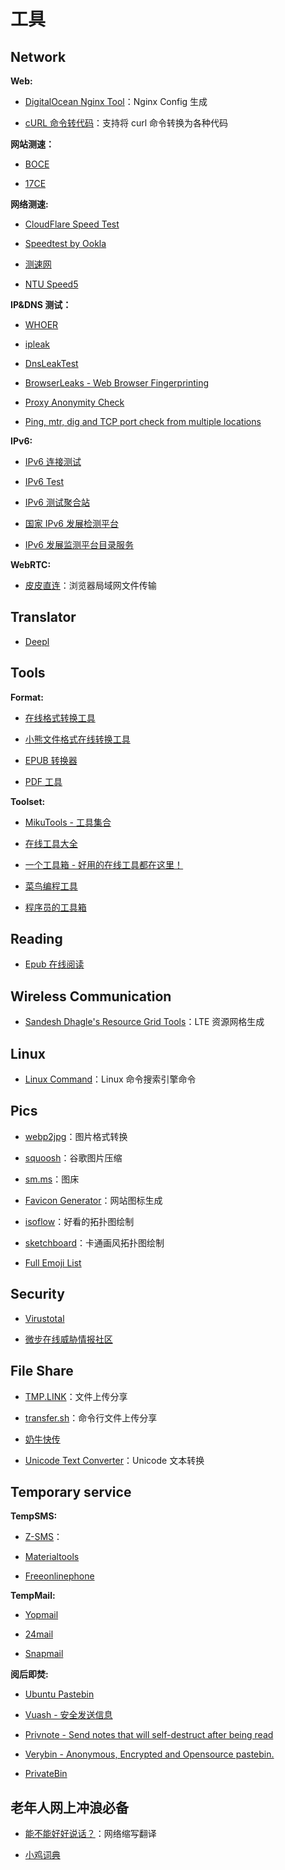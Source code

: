 # 工具


## Network

**Web:**

- [DigitalOcean Nginx Tool](https://www.digitalocean.com/community/tools/nginx)：Nginx Config 生成

- [cURL 命令转代码](https://curl.6cm.co/)：支持将 curl 命令转换为各种代码

**网站测速：**

- [BOCE](https://www.boce.com/)

- [17CE](https://www.17ce.com/)

**网络测速:**

- [CloudFlare Speed Test](https://speed.cloudflare.com/)

- [Speedtest by Ookla](https://www.speedtest.net/)

- [测速网](https://www.speedtest.cn/)

- [NTU Speed5](http://speed5.ntu.edu.tw/speed5/)

**IP&DNS 测试：**

- [WHOER](https://whoer.net/zh)

- [ipleak](https://ipleak.net/)

- [DnsLeakTest](https://dnsleaktest.com/)

- [BrowserLeaks - Web Browser Fingerprinting](https://browserleaks.com/)

- [Proxy Anonymity Check](http://proxydb.net/anon)

- [Ping, mtr, dig and TCP port check from multiple locations](https://ping.pe/)

**IPv6:**

- [IPv6 连接测试](https://test-ipv6.com/)

- [IPv6 Test](https://ipv6-test.com/)

- [IPv6 测试聚合站](https://ipv6.stream/)

- [国家 IPv6 发展检测平台](https://www.china-ipv6.cn/#/index)

- [IPv6 发展监测平台目录服务](https://ipv6c.cngi.edu.cn/mainPage.do)

**WebRTC:**

- [皮皮直连](https://www.ppzhilian.com/)：浏览器局域网文件传输

## Translator

- [Deepl](https://www.deepl.com/translator)

## Tools

**Format:**

- [在线格式转换工具](https://www.alltoall.net/)

- [小熊文件格式在线转换工具](https://www.ofoct.com/zh)

- [EPUB 转换器](https://epub.to/)

- [PDF 工具](https://tools.pdf24.org/zh/)

**Toolset:**

- [MikuTools - 工具集合](https://tools.miku.ac/)

- [在线工具大全](https://jingzhunyun.com/)

- [一个工具箱 - 好用的在线工具都在这里！](http://www.atoolbox.net/)

- [菜鸟编程工具](http://c.runoob.com/)

- [程序员的工具箱](https://tool.lu/)

## Reading

- [Epub 在线阅读](https://reader.techkoala.top/)

## Wireless Communication

- [Sandesh Dhagle's Resource Grid Tools](http://dhagle.in/LTE)：LTE 资源网格生成

## Linux

- [Linux Command](https://ningyu1.github.io/linux-command/)：Linux 命令搜索引擎命令

## Pics

- [webp2jpg](https://renzhezhilu.github.io/webp2jpg-online/)：图片格式转换

- [squoosh](https://squoosh.app/)：谷歌图片压缩

- [sm.ms](https://sm.ms/)：图床

- [Favicon Generator](https://realfavicongenerator.net/)：网站图标生成

- [isoflow](https://isoflow.io/)：好看的拓扑图绘制

- [sketchboard](https://sketchboard.me)：卡通画风拓扑图绘制

- [Full Emoji List](http://www.unicode.org/emoji/charts/full-emoji-list.html)

## Security

- [Virustotal](https://www.virustotal.com/gui/home/upload)

- [微步在线威胁情报社区](https://x.threatbook.cn/)

## File Share

- [TMP.LINK](https://app.tmp.link/)：文件上传分享

- [transfer.sh](https://transfer.sh/)：命令行文件上传分享

- [奶牛快传](https://cowtransfer.com/)

- [Unicode Text Converter](http://qaz.wtf/u/convert.cgi)：Unicode 文本转换

## Temporary service

**TempSMS:**

- [Z-SMS](http://www.z-sms.com/)：

- [Materialtools](https://www.materialtools.com/?page=1)

- [Freeonlinephone](https://www.freeonlinephone.org/)

**TempMail:**

- [Yopmail](http://www.yopmail.com/zh/)

- [24mail](http://24mail.chacuo.net/)

- [Snapmail](https://www.snapmail.cc)

**阅后即焚:**

- [Ubuntu Pastebin](https://paste.ubuntu.com/)

- [Vuash - 安全发送信息](http://www.vua.sh/)

- [Privnote - Send notes that will self-destruct after being read](https://privnote.com)

- [Verybin - Anonymous, Encrypted and Opensource pastebin.](https://www.verybin.com/)

- [PrivateBin](https://paste.itefix.net/)

## 老年人网上冲浪必备

- [能不能好好说话？](https://lab.magiconch.com/nbnhhsh/)：网络缩写翻译

- [小鸡词典](https://jikipedia.com/)

